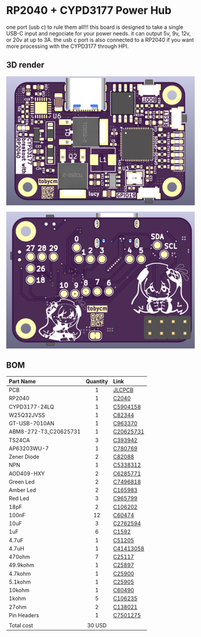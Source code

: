 # RP2040 + CYPD3177 Power Hub

one port (usb c) to rule them all!!! this board is designed to take a single USB-C input and negociate for your power needs. it can output 5v, 9v, 12v, or 20v at up to 3A. the usb c port is also connected to a RP2040 if you want more processing with the CYPD3177 through HPI.

## 3D render

![front](assets/Screenshot%20from%202025-07-20%2018-31-36.png)

![back](assets/pinouts.png)

## BOM

| Part Name | Quantity | Link |
| :--- | :---: | :--- |
| PCB | 1 | [JLCPCB](https://jlcpcb.com) |
| RP2040 | 1 | [C2040](https://lcsc.com/product-detail/C2040.html) |
| CYPD3177-24LQ | 1 | [C5904158](https://lcsc.com/product-detail/C5904158.html) |
| W25Q32JVSS | 1 | [C82344](https://lcsc.com/product-detail/C82344.html) |
| GT-USB-7010AN | 1 | [C963370](https://lcsc.com/product-detail/C963370.html) |
| ABM8-272-T3\_C20625731 | 1 | [C20625731](https://lcsc.com/product-detail/C20625731.html) |
| TS24CA | 3 | [C393942](https://lcsc.com/product-detail/C393942.html) |
| AP63203WU-7 | 1 | [C780769](https://lcsc.com/product-detail/C780769.html) |
| Zener Diode | 2 | [C82088](https://lcsc.com/product-detail/C82088.html) |
| NPN | 1 | [C5338312](https://lcsc.com/product-detail/C5338312.html) |
| AOD409-HXY | 2 | [C6285771](https://lcsc.com/product-detail/C6285771.html) |
| Green Led | 2 | [C7496818](https://lcsc.com/product-detail/C7496818.html) |
| Amber Led | 2 | [C165983](https://lcsc.com/product-detail/C165983.html) |
| Red Led | 3 | [C965799](https://lcsc.com/product-detail/C965799.html) |
| 18pF | 2 | [C106202](https://lcsc.com/product-detail/C106202.html) |
| 100nF | 12 | [C60474](https://lcsc.com/product-detail/C60474.html) |
| 10uF | 3 | [C2762594](https://lcsc.com/product-detail/C2762594.html) |
| 1uF | 6 | [C1592](https://lcsc.com/product-detail/C1592.html) |
| 4.7uF | 1 | [C51205](https://lcsc.com/product-detail/C51205.html) |
| 4.7uH | 1 | [C41413058](https://lcsc.com/product-detail/C41413058.html) |
| 470ohm | 7 | [C25117](https://lcsc.com/product-detail/C25117.html) |
| 49.9kohm | 1 | [C25897](https://lcsc.com/product-detail/C25897.html) |
| 4.7kohm | 1 | [C25900](https://lcsc.com/product-detail/C25900.html) |
| 5.1kohm | 1 | [C25905](https://lcsc.com/product-detail/C25905.html) |
| 10kohm | 1 | [C60490](https://lcsc.com/product-detail/C60490.html) |
| 1kohm | 5 | [C106235](https://lcsc.com/product-detail/C106235.html) |
| 27ohm | 2 | [C138021](https://lcsc.com/product-detail/C138021.html) |
| Pin Headers | 1 | [C7501275](https://lcsc.com/product-detail/C7501275.html) |
| | |
| Total cost | 30 USD | |
